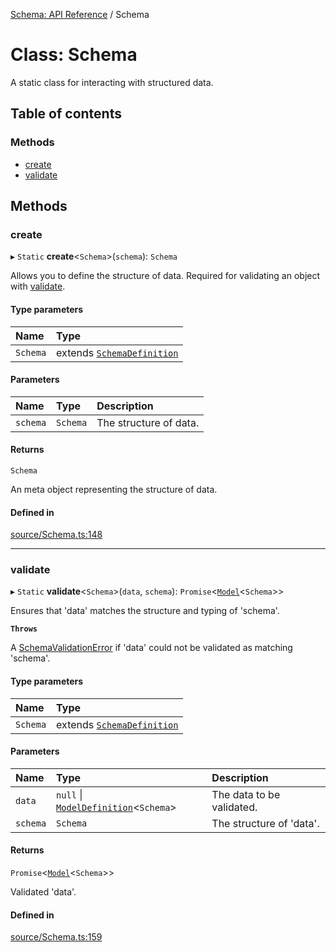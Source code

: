 [Schema: API Reference](../README.md) / Schema

# Class: Schema

A static class for interacting with structured data.

## Table of contents

### Methods

- [create](Schema.md#create)
- [validate](Schema.md#validate)

## Methods

### create

▸ `Static` **create**<`Schema`\>(`schema`): `Schema`

Allows you to define the structure of data. Required for validating an object with [validate](Schema.md#validate).

#### Type parameters

| Name | Type |
| :------ | :------ |
| `Schema` | extends [`SchemaDefinition`](../README.md#schemadefinition) |

#### Parameters

| Name | Type | Description |
| :------ | :------ | :------ |
| `schema` | `Schema` | The structure of data. |

#### Returns

`Schema`

An meta object representing the structure of data.

#### Defined in

[source/Schema.ts:148](https://github.com/JeremyBankes/schema/blob/37df9cc/source/Schema.ts#L148)

___

### validate

▸ `Static` **validate**<`Schema`\>(`data`, `schema`): `Promise`<[`Model`](../README.md#model)<`Schema`\>\>

Ensures that 'data' matches the structure and typing of 'schema'.

**`Throws`**

A [SchemaValidationError](SchemaValidationError.md) if 'data' could not be validated as matching 'schema'.

#### Type parameters

| Name | Type |
| :------ | :------ |
| `Schema` | extends [`SchemaDefinition`](../README.md#schemadefinition) |

#### Parameters

| Name | Type | Description |
| :------ | :------ | :------ |
| `data` | ``null`` \| [`ModelDefinition`](../README.md#modeldefinition)<`Schema`\> | The data to be validated. |
| `schema` | `Schema` | The structure of 'data'. |

#### Returns

`Promise`<[`Model`](../README.md#model)<`Schema`\>\>

Validated 'data'.

#### Defined in

[source/Schema.ts:159](https://github.com/JeremyBankes/schema/blob/37df9cc/source/Schema.ts#L159)
